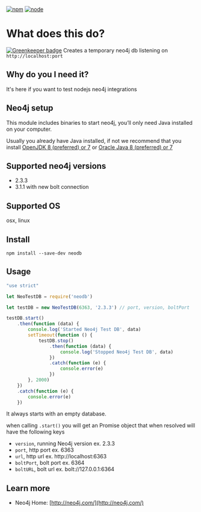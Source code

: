 [![npm](https://img.shields.io/npm/v/neodb.svg)](https://www.npmjs.com/package/neodb) [![node](https://img.shields.io/node/v/neodb.svg)]()

What does this do?
=======================================

[![Greenkeeper badge](https://badges.greenkeeper.io/catalint/neodb.svg)](https://greenkeeper.io/)
Creates a temporary neo4j db listening on `http://localhost:port`


Why do you I need it?
-----------------
It's here if you want to test nodejs neo4j integrations


Neo4j setup
----------
This module includes binaries to start neo4j, you’ll only need Java installed on your computer.

Usually you already have Java installed, if not we recommend that you install [OpenJDK 8 (preferred) or 7](http://openjdk.java.net/) or [Oracle Java 8 (preferred) or 7](http://www.oracle.com/technetwork/java/javase/downloads/index.html)

Supported neo4j versions
----
- 2.3.3
- 3.1.1 with new bolt connection

Supported OS
----------
osx, linux

Install
----------
`npm install --save-dev neodb`

Usage
----------
```js
"use strict"

let NeoTestDB = require('neodb')

let testDB = new NeoTestDB(6363, '2.3.3') // port, version, boltPort

testDB.start()
    .then(function (data) {
        console.log('Started Neo4j Test DB', data)
        setTimeout(function () {
            testDB.stop()
                .then(function (data) {
                    console.log('Stopped Neo4j Test DB', data)
                })
                .catch(function (e) {
                    console.error(e)
                })
        }, 2000)
    })
    .catch(function (e) {
        console.error(e)
    })
```

It always starts with an empty database.

when calling `.start()` you will get an Promise object that when resolved will have the following keys
- `version`, running Neo4j version ex. 2.3.3
- `port`, http port ex. 6363
- `url`, http url ex. http://localhost:6363
- `boltPort`, bolt port ex. 6364
- `boltURL`, bolt url ex. bolt://127.0.0.1:6364

Learn more
----------

* Neo4j Home: [http://neo4j.com/](http://neo4j.com/)

